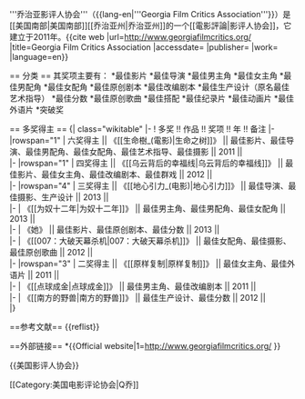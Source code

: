 '''乔治亚影评人协会'''（{{lang-en|'''Georgia Film Critics Association'''}}）是[[美国南部|美国南部]][[乔治亚州|乔治亚州]]的一个[[電影評論|影评人协会]]，它建立于2011年。<ref>{{cite web |url=http://www.georgiafilmcritics.org/ |title=Georgia Film Critics Association |accessdate= |publisher= |work= |language=en}}</ref>

== 分类 ==
其奖项主要有：
*最佳影片
*最佳导演
*最佳男主角
*最佳女主角
*最佳男配角
*最佳女配角
*最佳原创剧本
*最佳改编剧本
*最佳生产设计（原名最佳艺术指导）
*最佳分数
*最佳原创歌曲
*最佳搭配
*最佳纪录片
*最佳动画片
*最佳外语片
*突破奖

== 多奖得主 ==
{| class="wikitable"
|-
! 多奖 !! 作品  !! 奖项  !! 年 !! 备注
|-
|rowspan="1" | 六奖得主  ||  《[[生命樹_(電影)|生命之树]]》  ||  最佳影片、最佳导演、最佳男配角、最佳女配角、最佳艺术指导、最佳摄影  ||  2011  ||  
|-
|rowspan="1" | 四奖得主 || 《[[乌云背后的幸福线|乌云背后的幸福线]]》   ||  最佳影片、最佳女主角、最佳改编剧本、最佳群戏  ||  2012  ||  
|-
|rowspan="4" | 三奖得主 ||  《[[地心引力_(电影)|地心引力]]》  ||  最佳导演、最佳摄影、生产设计  ||  2013  ||  
|- 
|  《[[为奴十二年|为奴十二年]]》   || 最佳男主角、最佳男配角、最佳女配角    ||  2013   ||   
|- 
|    《她》 ||   最佳影片、最佳原创剧本、最佳分数  ||   2013  ||   
|- 
|    《[[007：大破天幕杀机|007：大破天幕杀机]]》 ||   最佳女配角、最佳摄影、最佳原创歌曲  ||   2012  ||   
|-
|rowspan="3" | 二奖得主 ||  《[[原样复制|原样复制]]》  ||   最佳女主角、最佳外语片 ||  2011  ||  
|- 
|   《[[点球成金|点球成金]]》  ||   最佳男主角、最佳改编剧本  ||   2011  ||   
|- 
|   《[[南方的野兽|南方的野兽]]》  ||  最佳生产设计、最佳分数   ||   2012  ||   
|}

==参考文献==
{{reflist}}

==外部链接==
*{{Official website|1=http://www.georgiafilmcritics.org/ }}

{{美国影评人协会}}

[[Category:美国电影评论协会|Q乔]]